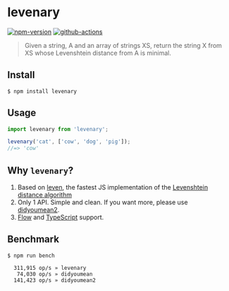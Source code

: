 # levenary

[![npm-version](https://img.shields.io/npm/v/levenary.svg)](https://www.npmjs.com/package/levenary)
[![github-actions](https://github.com/tanhauhau/levenary/workflows/CI/badge.svg)](https://github.com/tanhauhau/levenary/actions)

> Given a string, A and an array of strings XS, return the string X from XS whose Levenshtein distance from A is minimal.


## Install

```
$ npm install levenary
```


## Usage

```js
import levenary from 'levenary';

levenary('cat', ['cow', 'dog', 'pig']);
//=> 'cow'
```

## Why `levenary`?
1. Based on [leven](https://github.com/sindresorhus/leven), the fastest JS implementation of the [Levenshtein distance algorithm](https://en.wikipedia.org/wiki/Levenshtein_distance)
1. Only 1 API. Simple and clean. If you want more, please use [didyoumean2](https://www.npmjs.com/package/didyoumean2).
1. [Flow](http://flow.org/) and [TypeScript](http://typescriptlang.org/) support.

## Benchmark

```
$ npm run bench
```

```
  311,915 op/s » levenary
   74,030 op/s » didyoumean
  141,423 op/s » didyoumean2
```

